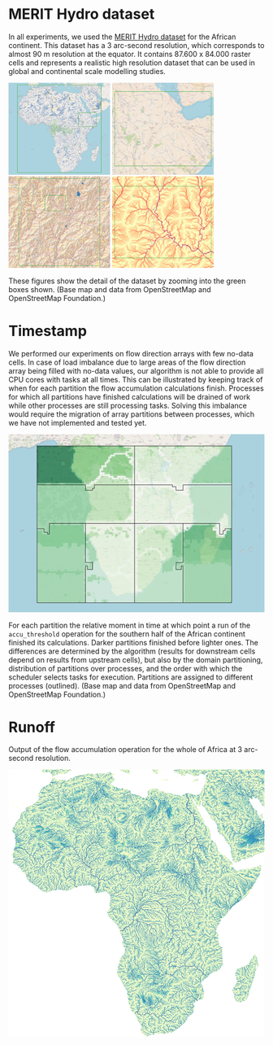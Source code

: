 # MERIT Hydro dataset
In all experiments, we used the [MERIT Hydro
dataset](https://hydro.iis.u-tokyo.ac.jp/~yamadai/MERIT_Hydro/) for the African continent. This
dataset has a 3 arc-second resolution, which corresponds to almost 90 m resolution at the
equator. It contains 87.600 x 84.000 raster cells and represents a realistic high resolution
dataset that can be used in global and continental scale modelling studies.

[<img src="africa.png" width="200"/>](africa.png)
[<img src="ethiopia.png" width="200"/>](ethiopia.png)
[<img src="park.png" width="200"/>](park.png)
[<img src="valley.png" width="200"/>](valley.png)

These figures show the detail of the dataset by zooming into the green boxes shown. (Base map
and data from OpenStreetMap and OpenStreetMap Foundation.)


# Timestamp
We performed our experiments on flow direction arrays with few no-data cells. In case of load
imbalance due to large areas of the flow direction array being filled with no-data values,
our algorithm is not able to provide all CPU cores with tasks at all times. This can be
illustrated by keeping track of when for each partition the flow accumulation calculations
finish. Processes for which all partitions have finished calculations will be drained of work
while other processes are still processing tasks. Solving this imbalance would require the
migration of array partitions between processes, which we have not implemented and tested yet.

![Timestamp](timestamp.png)

For each partition the relative moment in time at which point a run of the `accu_threshold`
operation for the southern half of the African continent finished its calculations. Darker
partitions finished before lighter ones. The differences are determined by the algorithm (results
for downstream cells depend on results from upstream cells), but also by the domain partitioning,
distribution of partitions over processes, and the order with which the scheduler selects tasks
for execution. Partitions are assigned to different processes (outlined). (Base map and data
from OpenStreetMap and OpenStreetMap Foundation.)


# Runoff
Output of the flow accumulation operation for the whole of Africa at 3 arc-second resolution.

![Runoff at 3 arc-second resolution](runoff.png)
